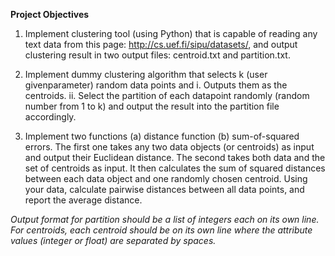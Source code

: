 **Project Objectives**

1. Implement clustering tool (using Python) that is capable of reading any
text data from this page: http://cs.uef.fi/sipu/datasets/, and output clustering result in two output files:
centroid.txt and partition.txt.
2. Implement dummy clustering algorithm that selects k (user givenparameter) random data points and
   i. Outputs them as the centroids.
   ii. Select the partition of each datapoint randomly (random number from 1 to k) and output the result into the partition file accordingly.

3. Implement two functions
  (a) distance function
  (b) sum-of-squared errors.
  The first one takes any two data objects (or centroids) as input and output their Euclidean distance.
  The second takes both data and the set of centroids as input. It then calculates the sum of squared distances between each
  data object and one randomly chosen centroid. Using your data, calculate pairwise distances between all
  data points, and report the average distance.

*Output format for partition should be a list of integers each on its own line. For centroids, each centroid
should be on its own line where the attribute values (integer or float) are separated by spaces.*

